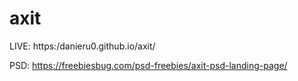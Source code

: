 # axit

LIVE: https:/danieru0.github.io/axit/

PSD: https://freebiesbug.com/psd-freebies/axit-psd-landing-page/
